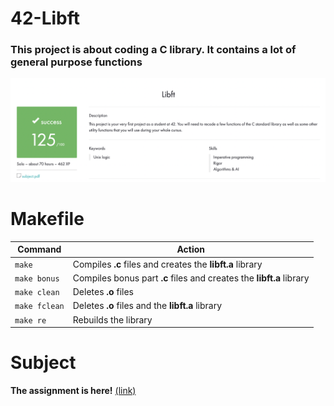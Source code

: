 # 42-Libft
### This project is about coding a C library. It contains a lot of general purpose functions
![Screenshot](result.png)
# Makefile
|Command|Action|
|-------|------|
|`make`|Compiles **.c** files and creates the **libft.a** library|
|`make bonus`|Compiles bonus part **.c** files and creates the **libft.a** library|
|`make clean`|Deletes **.o** files|
|`make fclean`|Deletes **.o** files and the **libft.a** library|
|`make re`|Rebuilds the library|
# Subject
**The assignment is here!** [(link)](https://github.com/AtaullinShamil/42-Libft/blob/main/Libft_subject.pdf)
